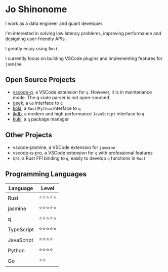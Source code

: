 # Jo Shinonome

I work as a data engineer and quant developer.

I'm interested in solving low latency problems, improving performance and designing user-friendly APIs.

I greatly enjoy using `Rust`.

I currently focus on building VSCode plugins and implementing features for `jasmine`.

## Open Source Projects

- [vscode-q](https://github.com/jshinonome/vscode-q), a VSCode extension for `q`. However, it is in maintenance mode. The q code parser is not open-sourced.
- [geek](https://github.com/jshinonome/geek), a `Go` interface to `q`
- [kola](https://github.com/jshinonome/kola), a `Rust`/`Python` interface to `q`
- [jkdb](https://github.com/jshinonome/jkdb), a modern and high performance `JavaScript` interface to `q`
- [kuki](https://github.com/jshinonome/kuki), a `q` package manager

## Other Projects

- vscode-jasmine, a VSCode extension for `jasmine`
- vscode-q-pro, a VSCode extension for `q` with professional features
- qrs, a Rust FFI binding to `q`, easily to develop `q` functions in `Rust`

## Programming Languages

| Language   | Level      |
| ---------- | ---------- |
| Rust       | ⭐⭐⭐⭐⭐ |
| jasmine    | ⭐⭐⭐⭐⭐ |
| q          | ⭐⭐⭐⭐⭐ |
| TypeScript | ⭐⭐⭐⭐⭐ |
| JavaScript | ⭐⭐⭐⭐   |
| Python     | ⭐⭐⭐⭐   |
| Go         | ⭐⭐       |
